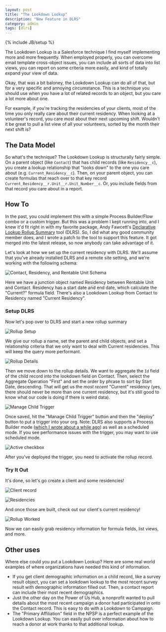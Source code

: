 ```yaml
---
layout: post
title: "The Lookdown Lookup"
description: "New Feature in DLRS"
category: admin
tags: [dlrs]
---
```

{% include JB/setup %}

The Lookdown Lookup is a Salesforce technique I find myself implementing more and more frequently. When employed properly, you can overcome email template cross-object issues, you can include all sorts of data into list views, you can report on some criteria more easily, and kind of totally expand your view of data.

Okay, that was a bit baloney, the Lookdown Lookup can do all of that, but for a very specific and annoying circumstance. This is a technique you should use when you have a lot of related records to an object, but you care a lot more about one.

For example, if you're tracking the residencies of your clients, most of the time you only really care about their current residency. When looking at a volunteer's record, you care most about their next upcoming shift. Wouldn't it be great to pull a list view of all your volunteers, sorted by the month their next shift is? 

## The Data Model

So what's the technique? The Lookdown Lookup is structurally fairly simple. On a parent object (like `Contact`) that has child records (like `Residency__c`), you create a lookup relationship that "looks down" to the one you care about (e.g. `Current_Residency__c`). Then, on your parent object, you can create formulas that reach over to that key record `Current_Residency__r.Unit__r.Unit_Number__c`. Or, you include fields from that record you care about in a report.

## How To

In the past, you could implement this with a simple Process Builder/Flow combo or a custom trigger. But this was a problem I kept running into, and I knew it'd fit right in with my favorite package, Andy Fawcett's [Declarative Lookup Rollup Summary](https://github.com/afawcett/declarative-lookup-rollup-summaries) tool (DLRS). So, I did what any good community member does, and I wrote a patch to the tool to support this feature. It got merged into the latest release, so now anybody can take advantage of it.

Let's look at how we set up the current residency with DLRS. We'll assume that you've already installed DLRS and a remote site setting, and we're working with the following schema:

![Contact, Residency, and Rentable Unit Schema](https://dl.dropboxusercontent.com/spa/q8pc7mthv83x9i1/dlrs-lookdown-lookup/images/docs/dlrs-lookdown-lookup/schema-builder-~-salesforce---developer-edition.png)

Here we have a junction object named Residency between Rentable Unit and Contact. Residency has a start date and end date, which calculate the "Current?" formula field. There's also a Lookdown Lookup from Contact to Residency named "Current Residency".

### Setup DLRS

Now let's pop over to DLRS and start a new rollup summary

![Rollup Setup](https://dl.dropboxusercontent.com/spa/q8pc7mthv83x9i1/dlrs-lookdown-lookup/images/docs/dlrs-lookdown-lookup/lookup-rollup-summary-edit--new-lookup-rollup-summary-~-salesforce---developer-edition.png)

We give our rollup a name, set the parent and child objects, and set a relationship criteria that we only want to deal with Current residencies. This will keep the query more performant.

![Rollup Details](https://dl.dropboxusercontent.com/spa/q8pc7mthv83x9i1/dlrs-lookdown-lookup/images/docs/dlrs-lookdown-lookup/lookup-rollup-summary-edit--new-lookup-rollup-summary-~-salesforce---developer-edition-1.png)

Then we move down to the rollup details. We want to aggregate the `Id` field of the child record into the lookdown field on Contact. Then, select the Aggregate Operation "First" and set the order by phrase to sort by Start Date, descending. That will get us the *most recent* "Current" residency (yes, there should never be more than one current residency, but it's still good to know what our code is doing if there is weird data).

![Manage Child Trigger](https://dl.dropboxusercontent.com/spa/q8pc7mthv83x9i1/dlrs-lookdown-lookup/images/docs/dlrs-lookdown-lookup/lookup-rollup-summary--set-current-residency-lookdown-~-salesforce---developer-edition.png)

Once saved, hit the "Manage Child Trigger" button and then the "deploy" button to put a trigger into your org. Note: DLRS also supports a Process Builder mode ([which I wrote about a while ago](http://cdcarter.github.io/2015/03/22/lookup-rollup/)) as well as a scheduled mode. If you see performance issues with the trigger, you may want to use scheduled mode.

![Active checkbox](https://dl.dropboxusercontent.com/spa/q8pc7mthv83x9i1/dlrs-lookdown-lookup/images/docs/dlrs-lookdown-lookup/lookup-rollup-summary--set-current-residency-lookdown-~-salesforce---developer-edition-1.png)

After you've deployed the trigger, you need to activate the rollup record.

### Try It Out

It's done, so let's go create a client and some residencies!

![Client record](https://dl.dropboxusercontent.com/spa/q8pc7mthv83x9i1/dlrs-lookdown-lookup/images/docs/dlrs-lookdown-lookup/contact--andy-akimbo-~-salesforce---developer-edition.png)

![Residencies](https://dl.dropboxusercontent.com/spa/q8pc7mthv83x9i1/dlrs-lookdown-lookup/images/docs/dlrs-lookdown-lookup/contact--andy-akimbo-~-salesforce---developer-edition-2.png)

And once those are built, check out our client's current residency!

![Rollup Worked](https://dl.dropboxusercontent.com/spa/q8pc7mthv83x9i1/dlrs-lookdown-lookup/images/docs/dlrs-lookdown-lookup/contact--andy-akimbo-~-salesforce---developer-edition-1.png)

Now we can easily grab residency information for formula fields, list views, and more.

## Other uses

Where else could you put a Lookdown Lookup? Here are some real world examples of where organizations have needed this kind of information.

* If you get client demographic information on a child record, like a survey result object, you can set a lookdown lookup to the most recent survey result with demographic information filled out. Then, a contact report can include their most recent demographics.
* Just the other day on the Power of Us Hub, a nonprofit wanted to pull details about the most recent campaign a donor had participated in onto the Contact record. This is easy to do with a Lookdown to Campaign.
* The "Primary Affiliation" field in the NPSP is a perfect example of the Lookdown Lookup. You can easily pull over information about how to reach a donor at work thanks to that additional lookup.
